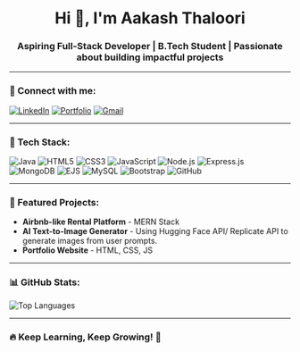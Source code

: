 <h1 align="center">Hi 👋, I'm Aakash Thaloori</h1>
<h3 align="center">Aspiring Full-Stack Developer | B.Tech Student | Passionate about building impactful projects</h3>

---

### 🔗 Connect with me:
[![LinkedIn](https://img.shields.io/badge/LinkedIn-blue?logo=linkedin)](https://www.linkedin.com/in/aakash-thaloori)
[![Portfolio](https://img.shields.io/badge/Portfolio-Website-green)](https://aakashthaloori.github.io/portfolio/)
[![Gmail](https://img.shields.io/badge/Gmail-akkiaakash09@gmail.com-red)](mailto:akkiaakash09@gmail.com)

---

### 🚀 Tech Stack:
![Java](https://img.shields.io/badge/-Java-orange?logo=java)
![HTML5](https://img.shields.io/badge/-HTML5-orange?logo=html5)
![CSS3](https://img.shields.io/badge/-CSS3-blue?logo=css3)
![JavaScript](https://img.shields.io/badge/-JavaScript-yellow?logo=javascript)
![Node.js](https://img.shields.io/badge/-Node.js-green?logo=node.js)
![Express.js](https://img.shields.io/badge/-Express.js-grey?logo=express)
![MongoDB](https://img.shields.io/badge/-MongoDB-green?logo=mongodb)
![EJS](https://img.shields.io/badge/-EJS-grey)
![MySQL](https://img.shields.io/badge/-MySQL-blue?logo=mysql)
![Bootstrap](https://img.shields.io/badge/-Bootstrap-purple?logo=bootstrap)
![GitHub](https://img.shields.io/badge/-GitHub-black?logo=github)

---

### 📌 Featured Projects:
- **Airbnb-like Rental Platform** - MERN Stack
- **AI Text-to-Image Generator** - Using  Hugging Face API/ Replicate API to generate images from user prompts.
- **Portfolio Website** - HTML, CSS, JS

---

### 📊 GitHub Stats:
![Top Languages](https://github-readme-stats.vercel.app/api/top-langs/?username=Thalooriaakash&layout=compact&theme=radical)

---

### 🔥 Keep Learning, Keep Growing! 🚀

